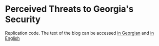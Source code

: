 # Perceived Threats to Georgia's Security
Replication code. The text of the blog can be accessed [in Georgian](http://crrc.ge/ka/blog/ra-aris-mtavari-safrtxe-saqartvelos-erovnuli-usafrtxoebistvis-saqartvelos-mosaxleobis-agqma/1108) and [in English](http://crrc-caucasus.blogspot.com/2019/07/perceived-threats-to-georgias-security.html)
